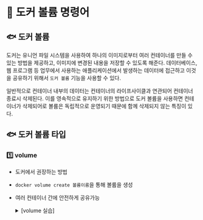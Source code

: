 # 🐋 도커 볼륨 명령어
## 🐟 도커 볼륨
도커는 유니언 파일 시스템을 사용하여 하나의 이미지로부터 여러 컨테이너를 만들 수 있는 방법을 제공하고, 이미지에 변경된 내용을 저장할 수 있도록 해준다. 데이터베이스, 웹 프로그램 등 업무에서 사용하는 애플리케이션에서 발생하는 데이터에 접근하고 이것을 공유하기 위해서 `도커 볼륨` 기능을 사용할 수 있다.  
  
일반적으로 컨테이너 내부의 데이터는 컨테이너의 라이프사이클과 연관되어 컨테이너 종료시 삭제된다. 이를 영속적으로 유지하기 위한 방법으로 도커 볼륨을 사용하면 컨테이너가 삭제되어로 볼륨은 독립적으로 운영되기 때문에 함께 삭제되지 않는 특징이 있다.


## 🐟 도커 볼륨 타입
### 1️⃣ volume
- 도커에서 권장하는 방법 
- `docker volume create 볼륨이름`을 통해 볼륨을 생성
- 여러 컨테이너 간에 안전하게 공유가능  

    <details>
        <summary>[volume 실습]</summary>  
        
    ```bash
    # 볼륨 생성
    $ docker volume create my-vol
    my-vol

    # 생성된 볼륨 조회
    $ docker volume ls
    DRIVER    VOLUME NAME
    ...
    local     my-vol

    # 볼륨 검사, 볼륨이 올바르게 생성되고 마운트 되었는지 확인하는 데 사용
    $ docker volume inspect my-vol
    [
        {
            "CreatedAt": "2025-09-09T05:31:13Z",
            "Driver": "local",
            "Labels": null,
            "Mountpoint": "/var/lib/docker/volumes/my-vol/_data",
            "Name": "my-vol",
            "Options": null,
            "Scope": "local"
        }
    ]

    # --mount 옵션을 이용한 볼륨 지정
    # type : [volume, bind, tmpfs] 타입 지정
    # source : 볼륨이름, 경로(bind)
    # target : 컨테이너 안에서 마운트될 경로
    $ docker run -d --name vol-test1 \
    > --mount source=my-vol,target=/app \ # 띄어쓰기 금지
    > ubuntu:20.04
    Unable to find image 'ubuntu:20.04' locally
    ...

    # -v 옵션을 이용한 볼륨 지정
    # -v [경로,볼륨이름]:[컨테이너 마운트 경로]:[OPT]
    # [OPT] : ro,rw (읽기, 읽기쓰기<디폴트>)
    $ docker run -d --name vol-test2 \
    > -v my-vol:/var/log \ # my-vol 볼륨을 /var/log에 연결
    > ubuntu:20.04

    # docker volume create를 하지 않아도 호스트 볼륨 이름을 쓰면 자동 생성
    docker run -d --name vol-test-3 \
    > --mount source=my-vol-2,target=/var/log \
    > ubuntu:20.04

    $ docker volume ls
    DRIVER    VOLUME NAME
    ...
    local     my-vol
    local     my-vol-2 # docker volume create 하지 않은 볼륨

    # 컨테이너 Mount 필드 상세정보만 출력
    # [{볼륨타입 | 볼륨이름 | 호스트내 데이터 저장 경로 | 컨테이너내 마운트 경로 | 볼륨 드라이버 | SELinux 옵션 | 읽기쓰기 여부}]
    docker inspect --format="{{.Mounts}}" vol-test1
    [{volume my-vol /var/lib/docker/volumes/my-vol/_data /app local z true }]

    # 볼륨 제거, 연결된 컨테이너가 있으면 아래와 같은 에러 발생
    $ docker volume rm my-vol
    Error response from daemon: remove my-vol: volume is in use - ...

    # 컨테이너 중지
    $ docker stop vol-test1 vol-test2
    vol-test1
    vol-test2

    # 컨테이너 제거
    $ docker rm vol-test1 vol-test2
    vol-test1
    vol-test2

    # 볼륨 제거
    $ docker volume rm my-vol
    my-vol
    ```

    </details>